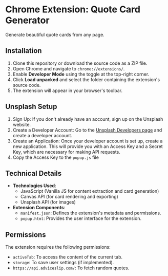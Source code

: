 # Chrome Extension: Quote Card Generator

Generate beautiful quote cards from any page.

## Installation

1. Clone this repository or download the source code as a ZIP file.
2. Open Chrome and navigate to `chrome://extensions/`.
3. Enable **Developer Mode** using the toggle at the top-right corner.
4. Click **Load unpacked** and select the folder containing the extension's source code.
5. The extension will appear in your browser's toolbar.

## Unsplash Setup

1. Sign Up: If you don't already have an account, sign up on the Unsplash website.
2. Create a Developer Account: Go to the [Unsplash Developers page](https://unsplash.com/developers) and create a developer account.
3. Create an Application: Once your developer account is set up, create a new application. This will provide you with an Access Key and a Secret Key, which are necessary for making API requests.
4. Copy the Access Key to the `popup.js` file

## Technical Details

- **Technologies Used**:
  - JavaScript (Vanilla JS for content extraction and card generation)
  - Canvas API (for card rendering and exporting)
  - Unsplash API (for images)
- **Extension Components**:
  - `manifest.json`: Defines the extension's metadata and permissions.
  - `popup.html`: Provides the user interface for the extension.

## Permissions

The extension requires the following permissions:

- `activeTab`: To access the content of the current tab.
- `storage`: To save user settings (if implemented).
- `https://api.adviceslip.com/`: To fetch random quotes.
